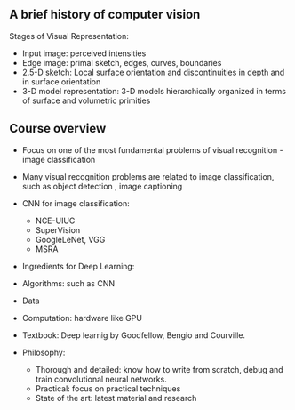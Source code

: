 
## A brief history of computer vision

Stages of Visual Representation:
* Input image: perceived intensities
* Edge image: primal sketch, edges, curves, boundaries
* 2.5-D sketch: Local surface orientation and discontinuities in depth and in surface orientation
* 3-D model representation: 3-D models hierarchically organized in terms of surface and volumetric primities

## Course overview

* Focus on one of the most fundamental problems of visual recognition - image classification
* Many visual recognition problems are related to image classification, such as object detection , image captioning
* CNN for image classification:
  * NCE-UIUC
  * SuperVision
  * GoogleLeNet, VGG
  * MSRA

* Ingredients for Deep Learning:
 * Algorithms: such as CNN
 * Data
 * Computation: hardware like GPU

* Textbook: Deep learnig by Goodfellow, Bengio and Courville.
* Philosophy:
  * Thorough and detailed: know how to write from scratch, debug and train convolutional neural networks.
  * Practical: focus on practical techniques
  * State of the art: latest material and research
